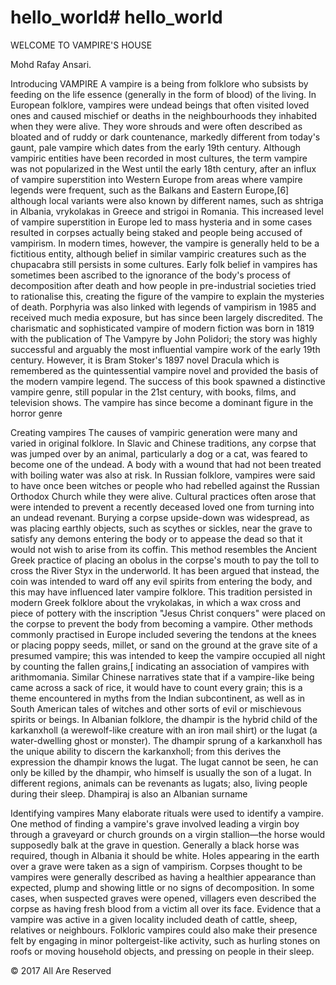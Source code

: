 # hello_world# hello_world
	
WELCOME TO VAMPIRE'S HOUSE

Mohd Rafay Ansari.

Introducing VAMPIRE
A vampire is a being from folklore who subsists by feeding on the life essence (generally in the form of blood) of the living. In European folklore, vampires were undead beings that often visited loved ones and caused mischief or deaths in the neighbourhoods they inhabited when they were alive. They wore shrouds and were often described as bloated and of ruddy or dark countenance, markedly different from today's gaunt, pale vampire which dates from the early 19th century. Although vampiric entities have been recorded in most cultures, the term vampire was not popularized in the West until the early 18th century, after an influx of vampire superstition into Western Europe from areas where vampire legends were frequent, such as the Balkans and Eastern Europe,[6] although local variants were also known by different names, such as shtriga in Albania, vrykolakas in Greece and strigoi in Romania. This increased level of vampire superstition in Europe led to mass hysteria and in some cases resulted in corpses actually being staked and people being accused of vampirism. In modern times, however, the vampire is generally held to be a fictitious entity, although belief in similar vampiric creatures such as the chupacabra still persists in some cultures. Early folk belief in vampires has sometimes been ascribed to the ignorance of the body's process of decomposition after death and how people in pre-industrial societies tried to rationalise this, creating the figure of the vampire to explain the mysteries of death. Porphyria was also linked with legends of vampirism in 1985 and received much media exposure, but has since been largely discredited. The charismatic and sophisticated vampire of modern fiction was born in 1819 with the publication of The Vampyre by John Polidori; the story was highly successful and arguably the most influential vampire work of the early 19th century. However, it is Bram Stoker's 1897 novel Dracula which is remembered as the quintessential vampire novel and provided the basis of the modern vampire legend. The success of this book spawned a distinctive vampire genre, still popular in the 21st century, with books, films, and television shows. The vampire has since become a dominant figure in the horror genre

Creating vampires
The causes of vampiric generation were many and varied in original folklore. In Slavic and Chinese traditions, any corpse that was jumped over by an animal, particularly a dog or a cat, was feared to become one of the undead. A body with a wound that had not been treated with boiling water was also at risk. In Russian folklore, vampires were said to have once been witches or people who had rebelled against the Russian Orthodox Church while they were alive. Cultural practices often arose that were intended to prevent a recently deceased loved one from turning into an undead revenant. Burying a corpse upside-down was widespread, as was placing earthly objects, such as scythes or sickles, near the grave to satisfy any demons entering the body or to appease the dead so that it would not wish to arise from its coffin. This method resembles the Ancient Greek practice of placing an obolus in the corpse's mouth to pay the toll to cross the River Styx in the underworld. It has been argued that instead, the coin was intended to ward off any evil spirits from entering the body, and this may have influenced later vampire folklore. This tradition persisted in modern Greek folklore about the vrykolakas, in which a wax cross and piece of pottery with the inscription "Jesus Christ conquers" were placed on the corpse to prevent the body from becoming a vampire. Other methods commonly practised in Europe included severing the tendons at the knees or placing poppy seeds, millet, or sand on the ground at the grave site of a presumed vampire; this was intended to keep the vampire occupied all night by counting the fallen grains,[ indicating an association of vampires with arithmomania. Similar Chinese narratives state that if a vampire-like being came across a sack of rice, it would have to count every grain; this is a theme encountered in myths from the Indian subcontinent, as well as in South American tales of witches and other sorts of evil or mischievous spirits or beings. In Albanian folklore, the dhampir is the hybrid child of the karkanxholl (a werewolf-like creature with an iron mail shirt) or the lugat (a water-dwelling ghost or monster). The dhampir sprung of a karkanxholl has the unique ability to discern the karkanxholl; from this derives the expression the dhampir knows the lugat. The lugat cannot be seen, he can only be killed by the dhampir, who himself is usually the son of a lugat. In different regions, animals can be revenants as lugats; also, living people during their sleep. Dhampiraj is also an Albanian surname 


Identifying vampires
Many elaborate rituals were used to identify a vampire. One method of finding a vampire's grave involved leading a virgin boy through a graveyard or church grounds on a virgin stallion—the horse would supposedly balk at the grave in question. Generally a black horse was required, though in Albania it should be white. Holes appearing in the earth over a grave were taken as a sign of vampirism. Corpses thought to be vampires were generally described as having a healthier appearance than expected, plump and showing little or no signs of decomposition. In some cases, when suspected graves were opened, villagers even described the corpse as having fresh blood from a victim all over its face. Evidence that a vampire was active in a given locality included death of cattle, sheep, relatives or neighbours. Folkloric vampires could also make their presence felt by engaging in minor poltergeist-like activity, such as hurling stones on roofs or moving household objects, and pressing on people in their sleep.


© 2017 All Are Reserved
